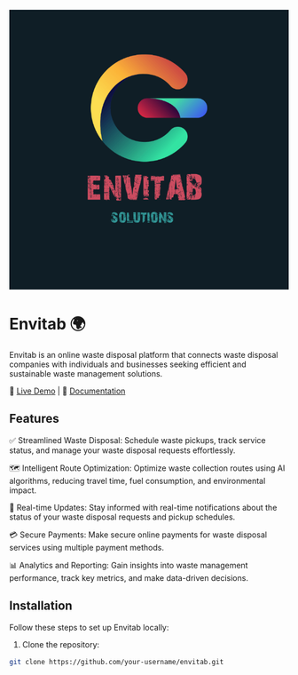 <p align="center">
  <img src="assets/Envitab_logo.png" alt="Envitab Logo">
</p>


# Envitab 🌍

Envitab is an online waste disposal platform that connects waste disposal companies with individuals and businesses seeking efficient and sustainable waste management solutions.

🚀 [Live Demo](https://envitab.netlify.app/) | 📖 [Documentation](/README.md)

## Features

✅ Streamlined Waste Disposal: Schedule waste pickups, track service status, and manage your waste disposal requests effortlessly.

🗺️ Intelligent Route Optimization: Optimize waste collection routes using AI algorithms, reducing travel time, fuel consumption, and environmental impact.

🔄 Real-time Updates: Stay informed with real-time notifications about the status of your waste disposal requests and pickup schedules.

💳 Secure Payments: Make secure online payments for waste disposal services using multiple payment methods.

📊 Analytics and Reporting: Gain insights into waste management performance, track key metrics, and make data-driven decisions.

## Installation

Follow these steps to set up Envitab locally:

1. Clone the repository:

```bash
git clone https://github.com/your-username/envitab.git
